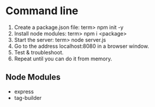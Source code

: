 # Command line

1. Create a package.json file: term> npm init -y
2. Install node modules: term> npm i \<package\> 
3. Start the server: term> node server.js
4. Go to the address localhost:8080 in a browser window. 
5. Test & troubleshoot.
6. Repeat until you can do it from memory.

## Node Modules  
- express
- tag-builder
